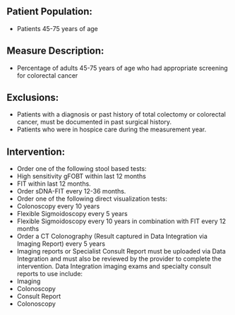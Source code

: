 ## Patient Population:
 - Patients 45-75 years of age
## Measure Description:
 - Percentage of adults 45-75 years of age who had appropriate screening for colorectal cancer
## Exclusions:
 - Patients with a diagnosis or past history of total colectomy or colorectal cancer, must be documented in past surgical history.
 - Patients who were in hospice care during the measurement year.
## Intervention:
 - Order one of the following stool based tests:
  - High sensitivity gFOBT within last 12 months
  - FIT within last 12 months. 
  - Order sDNA-FIT every 12-36 months.
 - Order one of the following direct visualization tests:
  - Colonoscopy every 10 years
  - Flexible Sigmoidoscopy every 5 years
  - Flexible Sigmoidoscopy every 10 years in combination with FIT every 12 months
 - Order a CT Colonography (Result captured in Data Integration via Imaging Report) every 5 years
 - Imaging reports or Specialist Consult Report must be uploaded via Data Integration and must also be reviewed by the provider to complete the intervention. Data Integration imaging exams and specialty consult reports to use include:
  - Imaging
   - Colonoscopy
  - Consult Report
   - Colonoscopy

